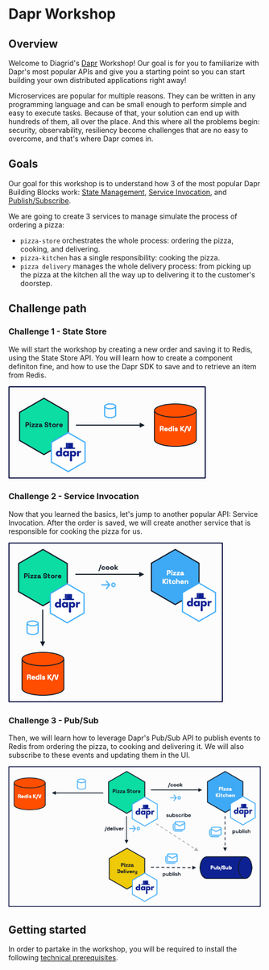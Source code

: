 # Dapr Workshop


## Overview

Welcome to Diagrid's [Dapr](https://dapr.io/) Workshop! Our goal is for you to familiarize with Dapr's most popular APIs and give you a starting point so you can start building your own distributed applications right away!

Microservices are popular for multiple reasons. They can be written in any programming language and can be small enough to perform simple and easy to execute tasks. Because of that, your solution can end up with hundreds of them, all over the place. And this where all the problems begin: security, observability, resiliency become challenges that are no easy to overcome, and that's where Dapr comes in.

## Goals

Our goal for this workshop is to understand how 3 of the most popular Dapr Building Blocks work: [State Management](https://docs.dapr.io/developing-applications/building-blocks/state-management/), [Service Invocation](https://docs.dapr.io/developing-applications/building-blocks/service-invocation/), and [Publish/Subscribe](https://docs.dapr.io/developing-applications/building-blocks/pubsub/).

We are going to create 3 services to manage simulate the process of ordering a pizza:

- `pizza-store` orchestrates the whole process: ordering the pizza, cooking, and delivering.
- `pizza-kitchen` has a single responsibility: cooking the pizza.
- `pizza delivery` manages the whole delivery process: from picking up the pizza at the kitchen all the way up to delivering it to the customer's doorstep.

## Challenge path

### Challenge 1 - State Store

We will start the workshop by creating a new order and saving it to Redis, using the State Store API. You will learn how to create a component definiton fine, and how to use the Dapr SDK to save and to retrieve an item from Redis.

![challenge-1](/imgs/challenge-1.png)

### Challenge 2 - Service Invocation

Now that you learned the basics, let's jump to another popular API: Service Invocation. After the order is saved, we will create another service that is responsible for cooking the pizza for us.

![challenge-2](/imgs/challenge-2.png)

### Challenge 3 - Pub/Sub

Then, we will learn how to leverage Dapr's Pub/Sub API to publish events to Redis from ordering the pizza, to cooking and delivering it. We will also subscribe to these events and updating them in the UI.

![challenge-3](/imgs/challenge-3.png)

## Getting started

In order to partake in the workshop, you will be required to install the following [technical prerequisites](./docs/prerequisites.md).